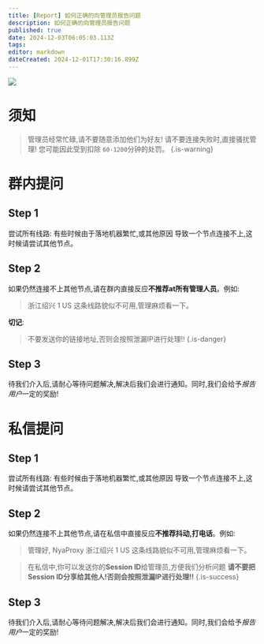 ```yaml
---
title: [Report] 如何正确的向管理员报告问题
description: 如何正确的向管理员报告问题
published: true
date: 2024-12-03T06:05:03.113Z
tags: 
editor: markdown
dateCreated: 2024-12-01T17:30:16.899Z
---
```


![](https://img.shields.io/badge/Milk-blue?style=for-the-badge&label=Writer)
# 须知
> 管理员经常忙碌,请不要随意添加他们为好友! 请不要连接失败时,直接骚扰管理!
> 您可能因此受到扣除 `60-1200`分钟的处罚。
{.is-warning}
# 群内提问
## Step 1
尝试所有线路: 有些时候由于落地机器繁忙,或其他原因 导致一个节点连接不上,这时候请尝试其他节点。
## Step 2
如果仍然连接不上其他节点,请在群内直接反应**不推荐at所有管理人员**。例如:
> 浙江绍兴 1 US 这条线路貌似不可用,管理麻烦看一下。

**切记**:
> 不要发送你的链接地址,否则会按照泄漏IP进行处理!!
{.is-danger}
## Step 3
待我们介入后,请耐心等待问题解决,解决后我们会进行通知。同时,我们会给予*报告用户*一定的奖励!

# 私信提问
## Step 1
尝试所有线路: 有些时候由于落地机器繁忙,或其他原因 导致一个节点连接不上,这时候请尝试其他节点。
## Step 2
如果仍然连接不上其他节点,请在私信中直接反应**不推荐抖动,打电话**。例如:
> 管理好, NyaProxy 浙江绍兴 1 US 这条线路貌似不可用,管理麻烦看一下。

> 在私信中,你可以发送你的**Session ID**给管理员,方便我们分析问题
> **请不要把Session ID分享给其他人!否则会按照泄漏IP进行处理!!**
{.is-success}
## Step 3
待我们介入后,请耐心等待问题解决,解决后我们会进行通知。同时,我们会给予*报告用户*一定的奖励!